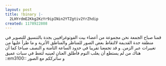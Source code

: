 ```yaml
---
layout: post
title: !binary |-
  2LHYrdmE2Kkg2KzYr9ipINin2YTZgtiv2YrZhdip
created: 1178922808
---
```

<p>قمنا صباح الجمعة نحن مجموعة من أعضاء بيت الفوتوغرافيين بجدة بالتنسيق للتصوير في منطقة جدة القديمة لالتقاط بعض الصور للمناظر والمناطق الأثرية و ما طرأ عليها من تغييرات عبر الزمن. و قد تجمعنا تقريبا في حدود الساعة الثامنة و النصف صباحا كما أن هناك من لم يستطع أن يغلب النوم فأطلق العنان لعينيه لتغط في سبات عميق ::em3100::   و سأترككم مع الصور</p>
<p align="center"><a href="http://yousef.raffah.com/gall/main.php?g2_itemId=2209"><img alt="" src="http://yousef.raffah.com/drupalfiles/images/_ptn1711.preview.jpg" /></a></p>
<!--break-->
<p align="center">&nbsp;</p>
<p align="center"><a href="http://yousef.raffah.com/gall/main.php?g2_itemId=2209"><img alt="" src="http://yousef.raffah.com/gall/main.php?g2_view=core.DownloadItem&amp;g2_itemId=2213&amp;g2_serialNumber=3" /></a></p>
<p align="center">&nbsp;</p>
<p align="center"><a href="http://yousef.raffah.com/gall/main.php?g2_itemId=2209"><img alt="" src="http://yousef.raffah.com/gall/main.php?g2_view=core.DownloadItem&amp;g2_itemId=2215&amp;g2_serialNumber=3" /></a></p>
<p align="center">&nbsp;</p>
<p align="center"><a href="http://yousef.raffah.com/gall/main.php?g2_itemId=2209"><img alt="" src="http://yousef.raffah.com/gall/main.php?g2_view=core.DownloadItem&amp;g2_itemId=2217&amp;g2_serialNumber=3" /></a></p>
